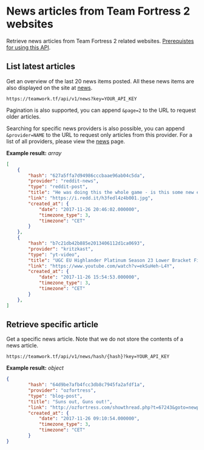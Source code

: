 # News articles from Team Fortress 2 websites

Retrieve news articles from Team Fortress 2 related websites. [Prerequistes for using this API](https://github.com/teamworktf/website_api).

## List latest articles

Get an overview of the last 20 news items posted. All these news items are also displayed on the site at [news](https://teamwork.tf/news).

```
https://teamwork.tf/api/v1/news?key=YOUR_API_KEY
```

Pagination is also supported, you can append `&page=2` to the URL to request older articles.

Searching for specific news providers is also possible, you can append `&provider=NAME` to the URL to request only articles from this provider. For a list of all providers, please view the [news](https://teamwork.tf/news) page.

**Example result:** *array*
```json
[
    {
        "hash": "627a5ffa7d94986cccbaae96ab04c5da",
        "provider": "reddit-news",
        "type": "reddit-post",
        "title": "He was doing this the whole game - is this some new exploit?",
        "link": "https://i.redd.it/h3fedl4z4b001.jpg",
        "created_at": {
            "date": "2017-11-26 20:46:02.000000",
            "timezone_type": 3,
            "timezone": "CET"
        }
    },
    {
        "hash": "b7c21db42b885e2013406112d1ca0693",
        "provider": "kritzkast",
        "type": "yt-video",
        "title": "UGC EU Highlander Platinum Season 23 Lower Bracket Finals",
        "link": "https://www.youtube.com/watch?v=ekSuHeh-L4Y",
        "created_at": {
            "date": "2017-11-26 15:54:53.000000",
            "timezone_type": 3,
            "timezone": "CET"
        }
    },
]
```

## Retrieve specific article

Get a specific news article. Note that we do not store the contents of a news article.

```
https://teamwork.tf/api/v1/news/hash/{hash}?key=YOUR_API_KEY
```

**Example result:** *object*
```json
{
        "hash": "64d9be7afb4fcc3db8c7945fa2afdf1a",
        "provider": "ozfortress",
        "type": "blog-post",
        "title": "Suns out, Guns out!",
        "link": "http://ozfortress.com/showthread.php?t=67243&goto=newpost",
        "created_at": {
            "date": "2017-11-26 09:10:54.000000",
            "timezone_type": 3,
            "timezone": "CET"
        }
}
```
